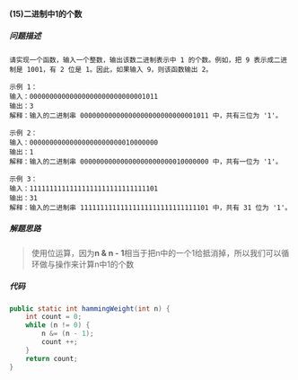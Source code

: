 #### (15)二进制中1的个数

##### 问题描述

```
请实现一个函数，输入一个整数，输出该数二进制表示中 1 的个数。例如，把 9 表示成二进制是 1001，有 2 位是 1。因此，如果输入 9，则该函数输出 2。

示例 1：
输入：00000000000000000000000000001011
输出：3
解释：输入的二进制串 00000000000000000000000000001011 中，共有三位为 '1'。

示例 2：
输入：00000000000000000000000010000000
输出：1
解释：输入的二进制串 00000000000000000000000010000000 中，共有一位为 '1'。

示例 3：
输入：11111111111111111111111111111101
输出：31
解释：输入的二进制串 11111111111111111111111111111101 中，共有 31 位为 '1'。
```

##### 解题思路

>使用位运算，因为**n & n - 1**相当于把n中的一个1给抵消掉，所以我们可以循环做与操作来计算n中1的个数

##### 代码

```java
public static int hammingWeight(int n) {
    int count = 0;
    while (n != 0) {
        n &= (n - 1);
        count ++;
    }
    return count;
}
```